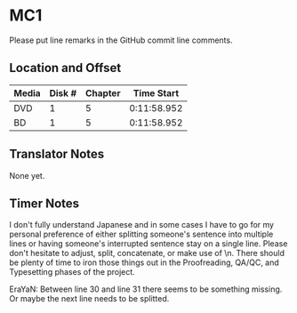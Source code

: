 # MC1

Please put line remarks in the GitHub commit line comments.

## Location and Offset

|Media|Disk #|Chapter|Time Start|
|---|--|--|---|
|DVD|1|5|0:11:58.952|
|BD|1|5|0:11:58.952|

## Translator Notes

None yet.

## Timer Notes

I don't fully understand Japanese and in some cases I have to go for my personal preference of either splitting someone's sentence into multiple lines or having someone's interrupted sentence stay on a single line.
Please don't hesitate to adjust, split, concatenate, or make use of \n. There should be plenty of time to iron those things out in the Proofreading, QA/QC, and Typesetting phases of the project.

EraYaN: Between line 30 and line 31 there seems to be something missing. Or maybe the next line needs to be splitted.
